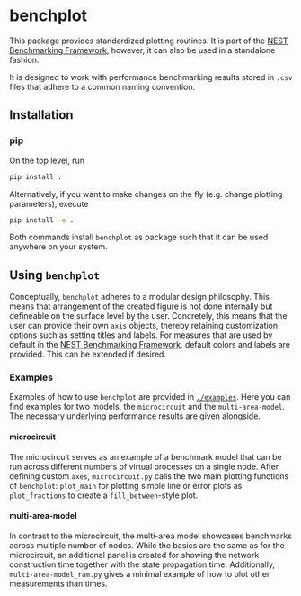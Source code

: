 <!--
benchplot - standardized plotting routines for performance benchmarks.
Copyright (C) 2021 Forschungszentrum Juelich GmbH, INM-6

This program is free software: you can redistribute it and/or modify it under
the terms of the GNU General Public License as published by the Free Software
Foundation, either version 3 of the License, or (at your option) any later
version.
This program is distributed in the hope that it will be useful, but WITHOUT ANY
WARRANTY; without even the implied warranty of MERCHANTABILITY or FITNESS FOR A
PARTICULAR PURPOSE. See the GNU General Public License for more details.
You should have received a copy of the GNU General Public License along with
this program. If not, see <https://www.gnu.org/licenses/>.

SPDX-License-Identifier: GPL-3.0-or-later
-->

# benchplot

This package provides standardized plotting routines. It is part of the [NEST Benchmarking Framework](https://github.com/INM-6/nest_benchmarking_framework), however, it can also be used in a standalone fashion.

It is designed to work with performance benchmarking results stored in `.csv` files that adhere to a common naming convention.

## Installation

### pip

On the top level, run

```bash
pip install .
```

Alternatively, if you want to make changes on the fly (e.g. change plotting parameters), execute

```bash
pip install -e .
```

Both commands install `benchplot` as package such that it can be used anywhere on your system.

## Using `benchplot`

Conceptually, `benchplot` adheres to a modular design philosophy. This means that arrangement of the created figure is not done internally but defineable on the surface level by the user. Concretely, this means that the user can provide their own `axis` objects, thereby retaining customization options such as setting titles and labels.
For measures that are used by default in the [NEST Benchmarking Framework](https://github.com/INM-6/nest_benchmarking_framework), default colors and labels are provided. This can be extended if desired.

### Examples

Examples of how to use `benchplot` are provided in [`./examples`](https://github.com/INM-6/benchplot/tree/main/examples). Here you can find examples for two models, the `microcircuit` and the `multi-area-model`. The necessary underlying performance results are given alongside.

#### microcircuit

The microcircuit serves as an example of a benchmark model that can be run across different numbers of virtual processes on a single node. After defining custom `axes`, `microcircuit.py` calls the two main plotting functions of `benchplot`: `plot_main` for plotting simple line or error plots as `plot_fractions` to create a `fill_between`-style plot.

#### multi-area-model

In contrast to the microcircuit, the multi-area model showcases benchmarks across multiple number of nodes. While the basics are the same as for the microcircuit, an additional panel is created for showing the network construction time together with the state propagation time. Additionally, `multi-area-model_ram.py` gives a minimal example of how to plot other measurements than times.